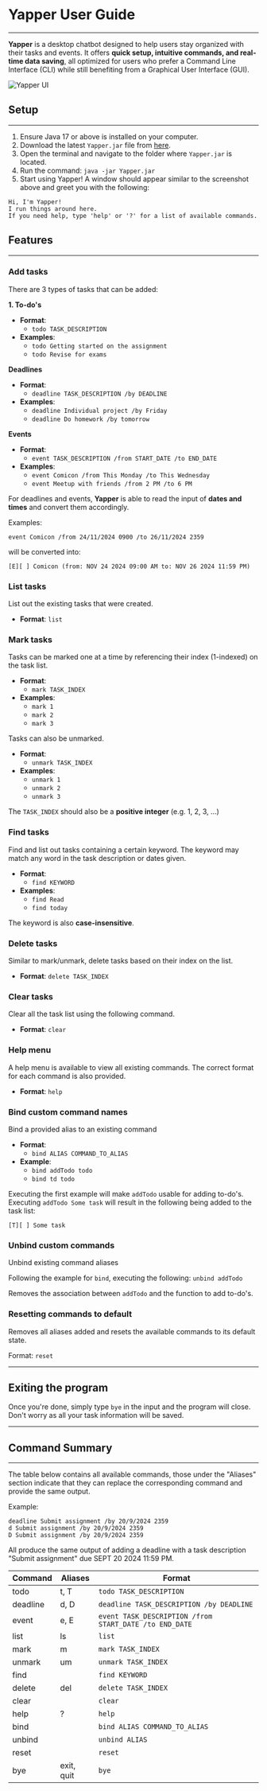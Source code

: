 # Yapper User Guide

---

**Yapper** is a desktop chatbot designed to help users stay organized with their tasks and events.
It offers **quick setup, intuitive commands, and real-time data saving**,
all optimized for users who prefer a Command Line Interface (CLI) while still benefiting from a
Graphical User Interface (GUI).

![Yapper UI](./Ui.png?raw=true "Yapper Chatbot")

## Setup

---

1. Ensure Java 17 or above is installed on your computer.
2. Download the latest `Yapper.jar` file from [here](https://github.com/valhrd/ip/releases/tag/A-Jar).
3. Open the terminal and navigate to the folder where `Yapper.jar` is located.
4. Run the command: ```java -jar Yapper.jar```
5. Start using Yapper! A window should appear similar to the screenshot above and greet you with the following:

```
Hi, I'm Yapper!
I run things around here.
If you need help, type 'help' or '?' for a list of available commands.
```

## Features

---

### Add tasks

There are 3 types of tasks that can be added:

**1. To-do's**

- **Format**:
  - ```todo TASK_DESCRIPTION```
- **Examples**:
  - ```todo Getting started on the assignment```
  - ```todo Revise for exams```

**Deadlines**

- **Format**:
  - ```deadline TASK_DESCRIPTION /by DEADLINE```
- **Examples**:
  - ```deadline Individual project /by Friday```
  - ```deadline Do homework /by tomorrow```

**Events**

- **Format**:
  - ```event TASK_DESCRIPTION /from START_DATE /to END_DATE```
- **Examples**:
  - ```event Comicon /from This Monday /to This Wednesday```
  - ```event Meetup with friends /from 2 PM /to 6 PM```

For deadlines and events, **Yapper** is able to read the input of **dates and times** and convert them accordingly.

Examples:

```event Comicon /from 24/11/2024 0900 /to 26/11/2024 2359```

will be converted into:

```[E][ ] Comicon (from: NOV 24 2024 09:00 AM to: NOV 26 2024 11:59 PM)```

### List tasks

List out the existing tasks that were created.

- **Format**: ```list```

### Mark tasks

Tasks can be marked one at a time by referencing their index (1-indexed) on the task list.

- **Format**:
  - ```mark TASK_INDEX```
- **Examples**:
  - ```mark 1```
  - ```mark 2```
  - ```mark 3```

Tasks can also be unmarked.

- **Format**:
  - ```unmark TASK_INDEX```
- **Examples**:
  - ```unmark 1```
  - ```unmark 2```
  - ```unmark 3```

The ```TASK_INDEX``` should also be a **positive integer** (e.g. 1, 2, 3, ...)

### Find tasks

Find and list out tasks containing a certain keyword. The keyword may match any word in the task
description or dates given.

- **Format**:
  - ```find KEYWORD```
- **Examples**:
  - ```find Read```
  - ```find today```

The keyword is also **case-insensitive**.

### Delete tasks

Similar to mark/unmark, delete tasks based on their index on the list.

- **Format**: ```delete TASK_INDEX```

### Clear tasks

Clear all the task list using the following command.

- **Format**: ```clear```

### Help menu

A help menu is available to view all existing commands. The correct format for each command is
also provided.

- **Format**: ```help```

### Bind custom command names
    
Bind a provided alias to an existing command
- **Format**:
  - ```bind ALIAS COMMAND_TO_ALIAS```
- **Example**:
  - ```bind addTodo todo```
  - ```bind td todo```

Executing the first example will make ```addTodo``` usable for adding to-do's.
Executing ```addTodo Some task``` will result in the following being added to the task list:

```[T][ ] Some task```

### Unbind custom commands

Unbind existing command aliases

Following the example for ```bind```, executing the following:
```unbind addTodo```

Removes the association between ```addTodo``` and the function to add to-do's.

### Resetting commands to default

Removes all aliases added and resets the available commands to its default state.

Format: ```reset```

---

## Exiting the program

Once you're done, simply type ```bye``` in the input and the program will close. Don't worry as
all your task information will be saved.

---

## Command Summary

---

The table below contains all available commands, those under the "Aliases" section indicate that they can
replace the corresponding command and provide the same output.

Example:

```
deadline Submit assignment /by 20/9/2024 2359
d Submit assignment /by 20/9/2024 2359
D Submit assignment /by 20/9/2024 2359
```
All produce the same output of adding a deadline with a task description "Submit assignment"
due SEPT 20 2024 11:59 PM.


| Command  | Aliases    | Format                                                     |
|----------|------------|------------------------------------------------------------|
| todo     | t, T       | ```todo TASK_DESCRIPTION```                                |
| deadline | d, D       | ```deadline TASK_DESCRIPTION /by DEADLINE```               |
| event    | e, E       | ```event TASK_DESCRIPTION /from START_DATE /to END_DATE``` |
| list     | ls         | ```list```                                                 | 
| mark     | m          | ```mark TASK_INDEX```                                      |
| unmark   | um         | ```unmark TASK_INDEX```                                    |
| find     |            | ```find KEYWORD```                                         |
| delete   | del        | ```delete TASK_INDEX```                                    |
| clear    |            | ```clear```                                                |
| help     | ?          | ```help```                                                 |
| bind     |            | ```bind ALIAS COMMAND_TO_ALIAS```                          |
| unbind   |            | ```unbind ALIAS```                                         |
| reset    |            | ```reset```                                                |
| bye      | exit, quit | ```bye```                                                  |
